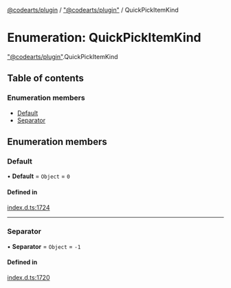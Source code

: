 [@codearts/plugin](../README.md) / ["@codearts/plugin"](../modules/_codearts_plugin_.md) / QuickPickItemKind

# Enumeration: QuickPickItemKind

["@codearts/plugin"](../modules/_codearts_plugin_.md).QuickPickItemKind

## Table of contents

### Enumeration members

- [Default](codearts_plugin_.QuickPickItemKind.md#default)
- [Separator](codearts_plugin_.QuickPickItemKind.md#separator)

## Enumeration members

### Default

• **Default** = `Object` = `0`

#### Defined in

[index.d.ts:1724](https://github.com/huaweicloud/cloudide-plugin-api/blob/a4193a8/index.d.ts#L1724)

___

### Separator

• **Separator** = `Object` = `-1`

#### Defined in

[index.d.ts:1720](https://github.com/huaweicloud/cloudide-plugin-api/blob/a4193a8/index.d.ts#L1720)
